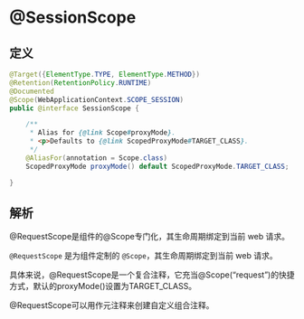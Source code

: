 # @SessionScope

## 定义

```java
@Target({ElementType.TYPE, ElementType.METHOD})
@Retention(RetentionPolicy.RUNTIME)
@Documented
@Scope(WebApplicationContext.SCOPE_SESSION)
public @interface SessionScope {

    /**
     * Alias for {@link Scope#proxyMode}.
     * <p>Defaults to {@link ScopedProxyMode#TARGET_CLASS}.
     */
    @AliasFor(annotation = Scope.class)
    ScopedProxyMode proxyMode() default ScopedProxyMode.TARGET_CLASS;

}
```

## 解析

@RequestScope是组件的@Scope专门化，其生命周期绑定到当前 web 请求。

`@RequestScope` 是为组件定制的 `@Scope`，其生命周期绑定到当前 web 请求。

具体来说，@RequestScope是一个复合注释，它充当@Scope\(“request”\)的快捷方式，默认的proxyMode\(\)设置为TARGET\_CLASS。

@RequestScope可以用作元注释来创建自定义组合注释。

